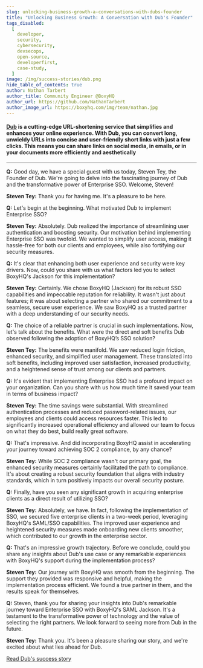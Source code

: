 ```yaml
---
slug: unlocking-business-growth-a-conversations-with-dubs-founder
title: "Unlocking Business Growth: A Conversation with Dub's Founder"
tags_disabled:
  [
    developer,
    security,
    cybersecurity,
    devsecops,
    open-source,
    developerfirst,
    case-study,
  ]
image: /img/success-stories/dub.png
hide_table_of_contents: true
author: Nathan Tarbert
author_title: Community Engineer @BoxyHQ
author_url: https://github.com/NathanTarbert
author_image_url: https://boxyhq.com/img/team/nathan.jpg
---
```


#### [Dub](https://dub.co) is a cutting-edge URL-shortening service that simplifies and enhances your online experience. With Dub, you can convert long, unwieldy URLs into concise and user-friendly short links with just a few clicks. This means you can share links on social media, in emails, or in your documents more efficiently and aesthetically

---

**Q:** Good day, we have a special guest with us today, Steven Tey, the Founder of Dub. We're going to delve into the fascinating journey of Dub and the transformative power of Enterprise SSO. Welcome, Steven!

**Steven Tey:** Thank you for having me. It's a pleasure to be here.

**Q:** Let's begin at the beginning. What motivated Dub to implement Enterprise SSO?

**Steven Tey:** Absolutely. Dub realized the importance of streamlining user authentication and boosting security. Our motivation behind implementing Enterprise SSO was twofold. We wanted to simplify user access, making it hassle-free for both our clients and employees, while also fortifying our security measures.

**Q:** It's clear that enhancing both user experience and security were key drivers. Now, could you share with us what factors led you to select BoxyHQ's Jackson for this implementation?

**Steven Tey:** Certainly. We chose BoxyHQ (Jackson) for its robust SSO capabilities and impeccable reputation for reliability. It wasn't just about features; it was about selecting a partner who shared our commitment to a seamless, secure user experience. We saw BoxyHQ as a trusted partner with a deep understanding of our security needs.

**Q:** The choice of a reliable partner is crucial in such implementations. Now, let's talk about the benefits. What were the direct and soft benefits Dub observed following the adoption of BoxyHQ’s SSO solution?

**Steven Tey:** The benefits were manifold. We saw reduced login friction, enhanced security, and simplified user management. These translated into soft benefits, including improved user satisfaction, increased productivity, and a heightened sense of trust among our clients and partners.

**Q:** It's evident that implementing Enterprise SSO had a profound impact on your organization. Can you share with us how much time it saved your team in terms of business impact?

**Steven Tey:** The time savings were substantial. With streamlined authentication processes and reduced password-related issues, our employees and clients could access resources faster. This led to significantly increased operational efficiency and allowed our team to focus on what they do best, build really great software.

**Q:** That's impressive. And did incorporating BoxyHQ assist in accelerating your journey toward achieving SOC 2 compliance, by any chance?

**Steven Tey:** While SOC 2 compliance wasn't our primary goal, the enhanced security measures certainly facilitated the path to compliance. It's about creating a robust security foundation that aligns with industry standards, which in turn positively impacts our overall security posture.

**Q:** Finally, have you seen any significant growth in acquiring enterprise clients as a direct result of utilizing SSO?

**Steven Tey:** Absolutely, we have. In fact, following the implementation of SSO, we secured five enterprise clients in a two-week period, leveraging BoxyHQ's SAML/SSO capabilities. The improved user experience and heightened security measures made onboarding new clients smoother, which contributed to our growth in the enterprise sector.

**Q:** That's an impressive growth trajectory. Before we conclude, could you share any insights about Dub's use case or any remarkable experiences with BoxyHQ's support during the implementation process?

**Steven Tey:** Our journey with BoxyHQ was smooth from the beginning. The support they provided was responsive and helpful, making the implementation process efficient. We found a true partner in them, and the results speak for themselves.

**Q:** Steven, thank you for sharing your insights into Dub's remarkable journey toward Enterprise SSO with BoxyHQ's SAML Jackson. It's a testament to the transformative power of technology and the value of selecting the right partners. We look forward to seeing more from Dub in the future.

**Steven Tey:** Thank you. It's been a pleasure sharing our story, and we're excited about what lies ahead for Dub.

<div style={{ textAlign: "center" }}>
  <a href="/success-stories/safeguarding-trust-boxyhq-sso-enhances-dubs-security" className="button button-primary">Read Dub's success story</a>
</div>
